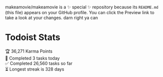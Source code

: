 makeamovie/makeamovie is a ✨ special ✨ repository because its `README.md` (this file) appears on your GitHub profile.
You can click the Preview link to take a look at your changes. darn right ya can

# Todoist Stats

<!-- TODO-IST:START -->
🏆  36,271 Karma Points           
🌸  Completed 3 tasks today           
✅  Completed 26,560 tasks so far           
⏳  Longest streak is 328 days
<!-- TODO-IST:END -->